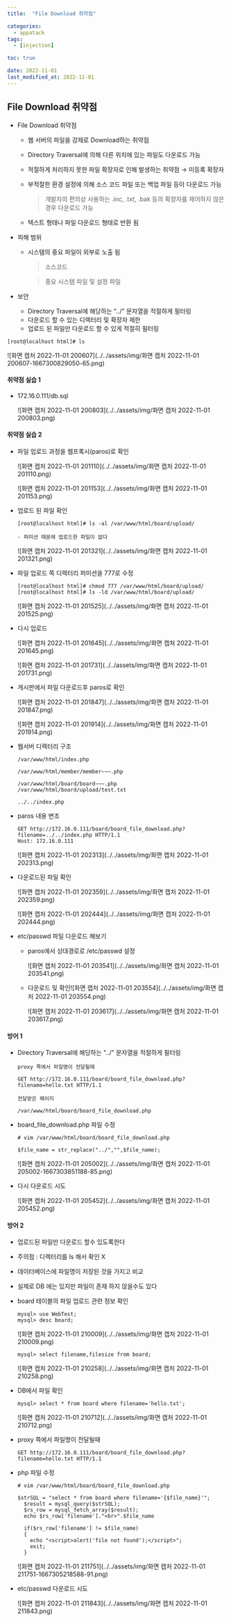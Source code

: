 ```yaml
---
title:  "File Download 취약점" 

categories:
  - appatack
tags:
  - [injection]

toc: true

date: 2022-11-01
last_modified_at: 2022-11-01
---
```


## File Download 취약점

- File Download 취약점

  - 웹 서버의 파일을 강제로 Download하는 취약점

  - Directory Traversal에 의해 다른 위치에 있는 파일도 다운로드 가능 

  - 적절하게 처리하지 못한 파일 확장자로 인해 발생하는 취약점 → 미등록 확장자

  - 부적절한 환경 설정에 의해 소스 코드 파일 또는 백업 파일 등이 다운로드 가능

    > 개발자의 편의상 사용하는 .inc, .txt, .bak 등의 확장자를 제어하지 않은 경우 다운로드 가능

  - 텍스트 형태나 파일 다운로드 형태로 반환 됨

- 피해 범위

  - 시스템의 중요 파일이 외부로 노출 됨

    > 소스코드

    > 중요 시스템 파일 및 설정 파일

- 보안
  - Directory Traversal에 해당하는 "../" 문자열을 적절하게 필터링
  - 다운로드 할 수 있는 디렉터리 및 확장자 제한
  - 업로드 된 파일만 다운로드 할 수 있게 적절히 필터링

```
[root@localhost html]# ls
```

![화면 캡처 2022-11-01 200607](../../assets/img/화면 캡처 2022-11-01 200607-1667300829050-65.png)

#### 취약점 실습 1

- 172.16.0.111/db.sql

  ![화면 캡처 2022-11-01 200803](../../assets/img/화면 캡처 2022-11-01 200803.png)

#### 취약점 실습 2

- 파일 업로드 과정을 웹프록시(paros)로 확인

  ![화면 캡처 2022-11-01 201110](../../assets/img/화면 캡처 2022-11-01 201110.png)

  ![화면 캡처 2022-11-01 201153](../../assets/img/화면 캡처 2022-11-01 201153.png)

- 업로드 된 파일 확인

  ```
  [root@localhost html]# ls -al /var/www/html/board/upload/
  
  - 퍼미션 때문에 업로드한 파일이 없다
  ```

  ![화면 캡처 2022-11-01 201321](../../assets/img/화면 캡처 2022-11-01 201321.png)

- 파일 업로드 쪽 디렉터리 퍼미션을 777로 수정

  ```
  [root@localhost html]# chmod 777 /var/www/html/board/upload/
  [root@localhost html]# ls -ld /var/www/html/board/upload/
  ```

  ![화면 캡처 2022-11-01 201525](../../assets/img/화면 캡처 2022-11-01 201525.png)

- 다시 업로드

  ![화면 캡처 2022-11-01 201645](../../assets/img/화면 캡처 2022-11-01 201645.png)

  ![화면 캡처 2022-11-01 201731](../../assets/img/화면 캡처 2022-11-01 201731.png)

- 게시판에서 파일 다운로드후 paros로 확인

  ![화면 캡처 2022-11-01 201847](../../assets/img/화면 캡처 2022-11-01 201847.png)

  ![화면 캡처 2022-11-01 201914](../../assets/img/화면 캡처 2022-11-01 201914.png)

- 웹서버 디렉터리 구조

  ```
  /var/www/html/index.php
  
  /var/www/html/member/member~~~.php
  
  /var/www/html/board/board~~~.php
  /var/www/html/board/upload/test.txt 
  
  ../../index.php
  ```

- paros 내용 변조

  ```
  GET http://172.16.0.111/board/board_file_download.php?filename=../../index.php HTTP/1.1
  Host: 172.16.0.111
  ```

  ![화면 캡처 2022-11-01 202313](../../assets/img/화면 캡처 2022-11-01 202313.png)

- 다운로드된 파일 확인

  ![화면 캡처 2022-11-01 202359](../../assets/img/화면 캡처 2022-11-01 202359.png)

  ![화면 캡처 2022-11-01 202444](../../assets/img/화면 캡처 2022-11-01 202444.png)

- etc/passwd 파일 다운로드 해보기

  - paros에서 상대경로로 /etc/passwd 설정

    ![화면 캡처 2022-11-01 203541](../../assets/img/화면 캡처 2022-11-01 203541.png)

  - 다운로드 및 확인![화면 캡처 2022-11-01 203554](../../assets/img/화면 캡처 2022-11-01 203554.png)

    ![화면 캡처 2022-11-01 203617](../../assets/img/화면 캡처 2022-11-01 203617.png)

#### 방어 1

- Directory Traversal에 해당하는 "../" 문자열을 적절하게 필터링

  ```
  proxy 쪽에서 파일명이 전달될때 
  
  GET http://172.16.0.111/board/board_file_download.php?filename=hello.txt HTTP/1.1
  
  전달받은 페이지
  
  /var/www/html/board/board_file_download.php
  ```

- board_file_download.php 파일 수정

  ```
  # vim /var/www/html/board/board_file_download.php
  
  $file_name = str_replace("../","",$file_name);
  ```

  ![화면 캡처 2022-11-01 205002](../../assets/img/화면 캡처 2022-11-01 205002-1667303851188-85.png)

- 다시 다운로드 시도

  ![화면 캡처 2022-11-01 205452](../../assets/img/화면 캡처 2022-11-01 205452.png)

#### 방어 2

- 업로드된 파일만 다운로드 할수 있도록한다

- 주의점 : 디렉터리를 ls 해서 확인 X 

- 데이터베이스에 파일명이 저장된 것을 가지고 비교

- 실제로 DB 에는 있지만 파일이 존재 하지 않을수도 있다

- board 테이블의 파일 업로드 관련 정보 확인 

  ```
  mysql> use WebTest;
  mysql> desc board;
  ```

  ![화면 캡처 2022-11-01 210009](../../assets/img/화면 캡처 2022-11-01 210009.png)

  ```
  mysql> select filename,filesize from board;
  ```

  ![화면 캡처 2022-11-01 210258](../../assets/img/화면 캡처 2022-11-01 210258.png)

  

- DB에서 파일 확인

  ```
  mysql> select * from board where filename='hello.txt';
  ```

  ![화면 캡처 2022-11-01 210712](../../assets/img/화면 캡처 2022-11-01 210712.png)

- proxy 쪽에서 파일명이 전달될때

  ```
  GET http://172.16.0.111/board/board_file_download.php?filename=hello.txt HTTP/1.1
  ```

- php 파일 수정

  ```
  # vim /var/www/html/board/board_file_download.php
  
  $strSQL = "select * from board where filename='{$file_name}'";
    $result = mysql_query($strSQL);
    $rs_row = mysql_fetch_array($result);
    echo $rs_row['filename']."<br>".$file_name
  
    if($rs_row['filename'] != $file_name)
    {
      echo "<script>alert('file not found');</script>";
      exit;
    }
  ```

  ![화면 캡처 2022-11-01 211751](../../assets/img/화면 캡처 2022-11-01 211751-1667305218588-91.png)

- etc/passwd 다운로드 시도

  ![화면 캡처 2022-11-01 211843](../../assets/img/화면 캡처 2022-11-01 211843.png)